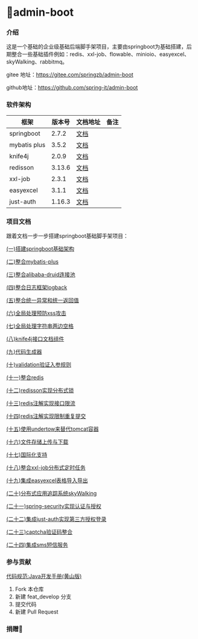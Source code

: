 # 🎉admin-boot

### 介绍
这是一个基础的企业级基础后端脚手架项目，主要由springboot为基础搭建，后期整合一些基础插件例如：redis、xxl-job、flowable、minioio、easyexcel、skyWalking、rabbitmq。

gitee 地址：<https://gitee.com/springzb/admin-boot>

github地址：<https://github.com/spring-it/admin-boot>

### 软件架构
| 框架         | 版本号 | 文档地址                                                     | 备注 |
| ------------ | ------ | ------------------------------------------------------------ | ---- |
| springboot   | 2.7.2  | [文档](https://docs.spring.io/spring-boot/docs/2.7.2/reference/html/) |      |
| mybatis plus | 3.5.2  | [文档](https://baomidou.com/)                                |      |
| knife4j      | 2.0.9  | [文档](https://xiaoym.gitee.io/knife4j/)                     |      |
| redisson     | 3.13.6 | [文档](https://github.com/redisson/redisson)                 |      |
| xxl-job      | 2.3.1  | [文档](https://www.xuxueli.com/xxl-job/)                     |      |
| easyexcel    | 3.1.1  | [文档](https://easyexcel.opensource.alibaba.com/)            |      |
| just-auth    | 1.16.3 | [文档](https://justauth.wiki/guide/)                         |    |



### 项目文档

跟着文档一步一步搭建springboot基础脚手架项目：

[(一)搭建springboot基础架构](/doc/md/(一)搭建springboot基础架构.md "(一)搭建springboot基础架构")

[(二)整合mybatis-plus](/doc/md/(二)整合mybatis-plus.md "(二)整合mybatis-plus")

[(三)整合alibaba-druid连接池](/doc/md/(三)整合alibaba-druid连接池.md "(三)整合alibaba-druid连接池")

[(四)整合日志框架logback](/doc/md/(四)整合日志框架logback.md "(四)整合日志框架logback")

[(五)整合统一异常和统一返回值](/doc/md/(五)整合统一异常和统一返回值.md "(五)整合统一异常和统一返回值")

[(六)全局处理预防xss攻击](/doc/md/(六)全局处理预防xss攻击.md "(六)全局处理预防xss攻击")

[(七)全局处理字符串两边空格](/doc/md/(七)全局处理字符串两边空格.md "(七)全局处理字符串两边空格")

[(八)knife4j接口文档组件](/doc/md/(八)knife4j接口文档组件.md "(八)knife4j接口文档组件")

[(九)代码生成器](/doc/md/(九)代码生成器.md "(九)代码生成器")

[(十)validation验证入参规则](/doc/md/(十)validation验证入参规则.md "(十)validation验证入参规则")

[(十一)整合redis](/doc/md/(十一)整合redis.md "(十)整合redis")

[(十二)redisson实现分布式锁](/doc/md/(十二)redisson实现分布式锁.md "(十二)redisson实现分布式锁")

[(十三)redis注解实现接口限流](/doc/md/(十三)redis注解实现接口限流.md "(十三)redis注解实现接口限流")

[(十四)redis注解实现限制重复提交](/doc/md/(十四)redis注解实现限制重复提交.md "(十四)redis注解实现限制重复提交.md")

[(十五)使用undertow来替代tomcat容器](/doc/md/(十五)使用undertow来替代tomcat容器.md "(十五)使用undertow来替代tomcat容器")

[(十六)文件存储上传与下载](/doc/md/(十六)文件存储上传与下载.md "(十六)文件存储上传与下载")

[(十七)国际化支持](/doc/md/(十七)国际化支持.md "(十七)国际化支持")

[(十八)整合xxl-job分布式定时任务](/doc/md/(十八)整合xxl-job分布式定时任务.md "(十八)整合xxl-job分布式定时任务")

[(十九)集成easyexcel表格导入导出](/doc/md/(十九)集成easyexcel表格导入导出.md "(十九)集成easyexcel表格导入导出")

[(二十)分布式应用追踪系统skyWalking](/doc/md/(二十)分布式应用追踪系统skyWalking.md "(二十)分布式应用追踪系统skyWalking")

[(二十一)spring-security实现认证与授权](/doc/md/(二十一)spring-security实现认证与授权.md "(二十一)spring-security实现认证与授权")

[(二十二)集成just-auth实现第三方授权登录](/doc/md/(二十二)集成just-auth实现第三方授权登录.md "(二十二)集成just-auth实现第三方授权登录")

[(二十三)captcha验证码整合](/doc/md/(二十三)captcha验证码整合.md "(二十三)captcha验证码整合")

[(二十四)集成sms短信服务](/doc/md/(二十四)集成sms短信服务.md "(二十四)集成sms短信服务")

### 参与贡献

[代码规范:Java开发手册(黄山版)](/doc/pdf/Java开发手册(黄山版).pdf "代码规范:Java开发手册(黄山版)")

1.  Fork 本仓库
2.  新建 feat_develop 分支
3.  提交代码
4.  新建 Pull Request

### 捐赠🧧

